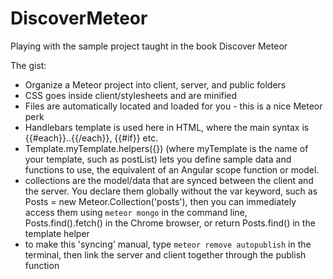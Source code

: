 # DiscoverMeteor
Playing with the sample project taught in the book Discover Meteor

The gist:

- Organize a Meteor project into client, server, and public folders
- CSS goes inside client/stylesheets and are minified
- Files are automatically located and loaded for you - this is a nice Meteor perk
- Handlebars template is used here in HTML, where the main syntax is {{#each}}..{{/each}}, {{#if}} etc.
- Template.myTemplate.helpers({}) (where myTemplate is the name of your template, such as postList) lets you define sample data and functions to use, the equivalent of an Angular scope function or model.
- collections are the model/data that are synced between the client and the server. You declare them globally without the var keyword, such as Posts = new Meteor.Collection('posts'), then you can immediately access them using `meteor mongo` in the command line, Posts.find().fetch() in the Chrome browser, or return Posts.find() in the template helper
- to make this 'syncing' manual, type `meteor remove autopublish` in the terminal, then link the server and client together through the publish function


